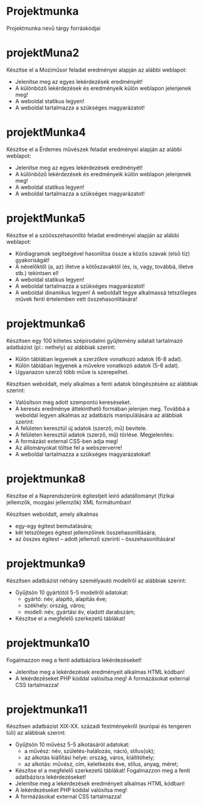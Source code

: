 # Projektmunka
Projektmunka nevű tárgy forráskódjai

# projektMuna2
Készítse el a Moziműsor  feladat eredményei alapján az alábbi weblapot:
* Jelenítse meg az egyes lekérdezések eredményét!
* A különböző lekérdezések és eredményeik külön weblapon jelenjenek meg!
* A weboldal statikus legyen!
* A weboldal tartalmazza a szükséges magyarázatot!

# projektMunka4
Készítse el a Érdemes művészek  feladat eredményei alapján az alábbi weblapot:
* Jelenítse meg az egyes lekérdezések eredményét!
* A különböző lekérdezések és eredményeik külön weblapon jelenjenek meg!
* A weboldal statikus legyen!
* A weboldal tartalmazza a szükséges magyarázatot!

# projektMunka5
Készítse el a szóösszehasonlító feladat eredményei alapján az alábbi weblapot:
* Kördiagramok segítségével hasonlítsa össze a közös szavak (első tíz) gyakoriságát!
* A névelőktől (a, az) illetve a kötőszavaktól (és, is, vagy, továbbá, illetve stb.) tekintsen el!
* A weboldal statikus legyen!
* A weboldal tartalmazza a szükséges magyarázatot!
* A weboldal dinamikus legyen!
 A weboldalt tegye alkalmassá tetszőleges művek fenti értelemben vett összehasonlítására!

# projektmunka6
Készítsen egy 100 kötetes szépirodalmi gyűjtemény adatait tartalmazó adatbázist (pl.: nethely) az
alábbiak szerint:
* Külön táblában legyenek a szerzőkre vonatkozó adatok (6-8 adat).
* Külön táblában legyenek a művekre vonatkozó adatok (5-6 adat).
* Ugyanazon szerző több műve is szerepelhet.

Készítsen weboldalt, mely alkalmas a fenti adatok böngészésére az alábbiak szerint:
* Valósítson meg adott szempontú kereséseket.
* A keresés eredménye áttekinthető formában jelenjen meg.
Továbbá a weboldal legyen alkalmas az adatbázis manipulálására az alábbiak szerint:
* A felületen keresztül új adatok (szerző, mű) bevitele.
* A felületen keresztül adatok (szerző, mű) törlése.
Megjelenítés:
* A formázást external CSS-ben adja meg!
* Az állományokat töltse fel a webszerverre!
* A weboldal tartalmazza a szükséges magyarázatokat!

# projektmunka8
Készítse el a Naprendszerünk égitestjeit leíró adatállományt (fizikai jellemzők, mozgási jellemzők)
XML formátumban!

Készítsen weboldalt, amely alkalmas
* egy-egy égitest bemutatására;
* két tetszőleges égitest jellemzőinek összehasonlítására;
* az összes égitest – adott jellemző szerinti – összehasonlítására!

# projektmunka9
Készítsen adatbázist néhány személyautó modellről az alábbiak szerint:
* Gyűjtsön 10 gyártótól 5-5 modellről adatokat:
    - gyártó: név, alapító, alapítás éve;
    - székhely: ország, város;
    - modell: név, gyártási év, eladott darabszám;
* Készítse el a megfelelő szerkezetű táblákat!

# projektmunka10
Fogalmazzon meg a fenti adatbázisra lekérdezéseket!
* Jelenítse meg a lekérdezések eredményeit alkalmas HTML kódban!
* A lekérdezéseket PHP kóddal valósítsa meg!
 A formázásokat external CSS tartalmazza!

# projektmunka11
Készítsen adatbázist XIX-XX. századi festményekről (európai és tengeren túli) az alábbiak szerint:
* Gyűjtsön 10 művész 5-5 alkotásáról adatokat:
    - a művész: név, születés-halálozás, náció, stílus(ok);
    - az alkotás kiállítási helye: ország, város, kiállítóhely;
    - az alkotás: művész, cím, keletkezés éve, stílus, anyag, méret;
* Készítse el a megfelelő szerkezetű táblákat!
Fogalmazzon meg a fenti adatbázisra lekérdezéseket!
* Jelenítse meg a lekérdezések eredményeit alkalmas HTML kódban!
* A lekérdezéseket PHP kóddal valósítsa meg!
* A formázásokat external CSS tartalmazza!